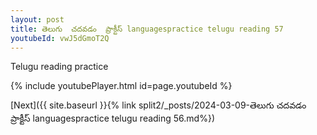 ```yaml
---
layout: post
title: తెలుగు  చదవడం  ప్రాక్టీస్ languagespractice telugu reading 57
youtubeId: vwJ5dGmoT2Q
---
```

 
 
Telugu reading practice
 
 
 
 
 


{% include youtubePlayer.html id=page.youtubeId %}
 
[Next]({{ site.baseurl }}{% link  split2/_posts/2024-03-09-తెలుగు  చదవడం  ప్రాక్టీస్ languagespractice telugu reading 56.md%})
 
